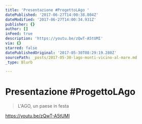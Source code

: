```yaml
---
title: 'Presentazione #ProgettoLAgo '
datePublished: '2017-06-27T14:00:38.804Z'
dateModified: '2017-06-27T14:00:34.931Z'
publisher: {}
author: []
inFeed: true
description: 'https://youtu.be/zQwT-A5tUMI'
via: {}
starred: false
datePublishedOriginal: '2017-05-30T08:29:19.280Z'
sourcePath: _posts/2017-05-30-lago-monti-vicino-al-mare.md
_type: Blurb

---
```

# Presentazione \#ProgettoLAgo 
> 
> L'AGO, un paese in festa

https://youtu.be/zQwT-A5tUMI